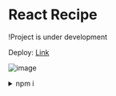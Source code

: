 # React Recipe

!Project is under development 

Deploy: [Link](https://relaxed-feynman-5aa978.netlify.app/)

![image](https://user-images.githubusercontent.com/77613549/121857234-1326c700-ccfe-11eb-928b-949d57edf1dd.png)

<details>
<summary>npm i</summary>
* axios
* react-router-dom
* redux
* react-redux
* @reduxjs/toolkit
* styled-components
</details>
